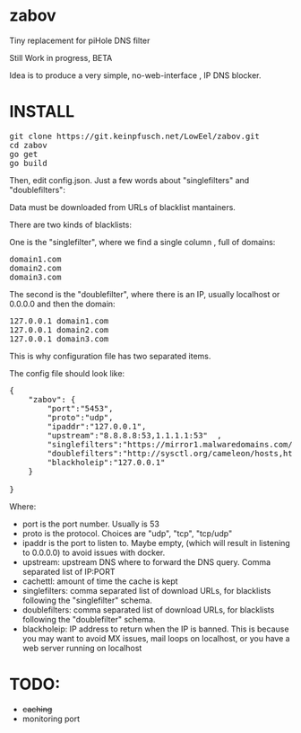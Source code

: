 # zabov

Tiny replacement for piHole DNS filter

Still Work in progress, BETA 

Idea is to produce a very simple, no-web-interface , IP DNS blocker.

# INSTALL

<pre>
git clone https://git.keinpfusch.net/LowEel/zabov.git
cd zabov
go get
go build
</pre>

Then, edit config.json.
Just a few words about "singlefilters" and "doublefilters":

Data must be downloaded from URLs of blacklist mantainers.

There are two kinds of blacklists:

One is the "singlefilter", where we find a single column , full of domains:

<pre>
domain1.com
domain2.com
domain3.com
</pre>

The second is the "doublefilter", where there is an IP, usually localhost or 0.0.0.0 and then the domain:

<pre>
127.0.0.1 domain1.com
127.0.0.1 domain2.com
127.0.0.1 domain3.com
</pre>

This is why configuration file has two separated items.

The config file should look like:

<pre>
{
    "zabov": {  
        "port":"5453", 
        "proto":"udp", 
        "ipaddr":"127.0.0.1",
        "upstream":"8.8.8.8:53,1.1.1.1:53"  ,
        "singlefilters":"https://mirror1.malwaredomains.com/files/justdomains, https://tspprs.com/dl/cl1" ,
        "doublefilters":"http://sysctl.org/cameleon/hosts,https://www.malwaredomainlist.com/hostslist/hosts.txt,https://adaway.org/hosts.txt", 
        "blackholeip":"127.0.0.1"
    }

}
</pre>

Where:

- port is the port number. Usually is 53
- proto is the protocol. Choices are "udp", "tcp", "tcp/udp"
- ipaddr is the port to listen to. Maybe empty, (which will result in listening to 0.0.0.0) to avoid issues with docker.
- upstream: upstream DNS where to forward the DNS query. Comma separated list of IP:PORT
- cachettl: amount of time the cache is kept
- singlefilters: comma separated list of download URLs, for blacklists following the "singlefilter" schema.
- doublefilters: comma separated list of download URLs, for blacklists following the "doublefilter" schema.
- blackholeip: IP address to return when the IP is banned. This is because you may want to avoid MX issues, mail loops on localhost, or you have a web server running on localhost

# TODO:

- ~~caching~~
- monitoring port


